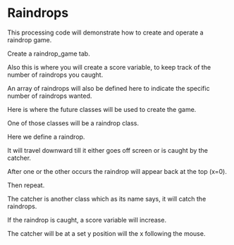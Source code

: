 Raindrops
=========



This processing code will demonstrate how to create and operate a raindrop game.

Create a raindrop_game tab.

Also this is where you will create a score variable, to keep track of the number of raindrops you caught.

An array of raindrops will also be defined here to indicate the specific number of raindrops wanted.

Here is where the future classes will be used to create the game.

One of those classes will be a raindrop class.

Here we define a raindrop.

It will travel downward till it either goes off screen or is caught by the catcher.

After one or the other occurs the raindrop will appear back at the top (x=0).

Then repeat. 

The catcher is another class which as its name says, it will catch the raindrops.

If the raindrop is caught, a score variable will increase.

The catcher will be at a set y position will the x following the mouse.







